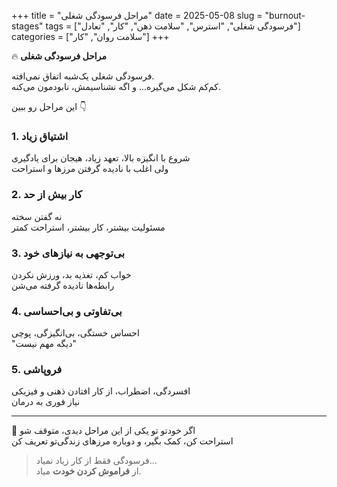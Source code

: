 +++
title = "مراحل فرسودگی شغلی"
date = 2025-05-08
slug = "burnout-stages"
tags = ["فرسودگی شغلی", "استرس", "سلامت ذهن", "کار", "تعادل"]
categories = ["سلامت روان", "کار"]
+++

🔥 **مراحل فرسودگی شغلی**

فرسودگی شغلی یک‌شبه اتفاق نمی‌افته.  
کم‌کم شکل می‌گیره... و اگه نشناسیمش، نابودمون می‌کنه.

این مراحل رو ببین 👇

### 1. اشتیاق زیاد
شروع با انگیزه بالا، تعهد زیاد، هیجان برای یادگیری  
ولی اغلب با نادیده گرفتن مرزها و استراحت

### 2. کار بیش از حد
نه گفتن سخته  
مسئولیت بیشتر، کار بیشتر، استراحت کمتر

### 3. بی‌توجهی به نیازهای خود
خواب کم، تغذیه بد، ورزش نکردن  
رابطه‌ها نادیده گرفته می‌شن

### 4. بی‌تفاوتی و بی‌احساسی
احساس خستگی، بی‌انگیزگی، پوچی  
"دیگه مهم نیست"

### 5. فروپاشی
افسردگی، اضطراب، از کار افتادن ذهنی و فیزیکی  
نیاز فوری به درمان

---

🛑 اگر خودتو تو یکی از این مراحل دیدی، متوقف شو  
استراحت کن، کمک بگیر، و دوباره مرزهای زندگی‌تو تعریف کن

> فرسودگی فقط از کار زیاد نمیاد...  
> از **فراموش کردن خودت** میاد.
